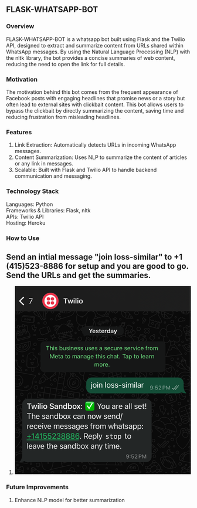 ## FLASK-WHATSAPP-BOT
### Overview
FLASK-WHATSAPP-BOT is a whatsapp bot built using Flask and the Twilio API, designed to extract and summarize content from URLs shared within WhatsApp messages. By using the Natural Language Processing (NLP) with the nltk library, the bot provides a concise summaries of web content, reducing the need to open the link for full details.
### Motivation
The motivation behind this bot comes from the frequent appearance of Facebook posts with engaging headlines that promise news or a story but often lead to external sites with clickbait content. This bot allows users to bypass the clickbait by directly summarizing the content, saving time and reducing frustration from misleading headlines.
### Features
1. Link Extraction: Automatically detects URLs in incoming WhatsApp messages.
2. Content Summarization: Uses NLP to summarize the content of articles or any link in messages.
3. Scalable: Built with Flask and Twilio API to handle backend communication and messaging.

### Technology Stack
Languages: Python <br>
Frameworks & Libraries: Flask, nltk <br>
APIs: Twilio API <br>
Hosting: Heroku <br>


### How to Use
## Send an intial message "join loss-similar" to +1 (415)523-8886 for setup and you are good to go. Send the URLs and get the summaries.

1. ![Screenshot](images/whatsappScreenshot.png)


### Future Improvements
1. Enhance NLP model for better summarization
